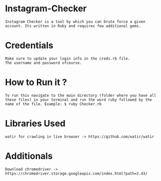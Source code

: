 # Instagram-Checker
	Instagram Checker is a tool by which you can brute force a given account. Its written in Ruby and requires few additional gems.

# Credentials
	Make sure to update your login info in the creds.rb file.
	The username and password ofcourse.

# How to Run it ?
	To run this navigate to the main directory (folder where you have all these files) in your terminal and run the word ruby followed by the 	name of the file. Example: $ ruby Checker.rb

# Libraries Used
	watir for crawling in live browser -> https://github.com/watir/watir

# Additionals
	Download chromedriver -> https://chromedriver.storage.googleapis.com/index.html?path=2.43/
